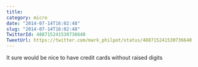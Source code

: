 ```yaml
---
title: 
category: micro
date: "2014-07-14T16:02:48"
slug: "2014-07-14T16:02:48"
TwitterId: 488715241530736640
TweetUrl: https://twitter.com/mark_philpot/status/488715241530736640
---
```


It sure would be nice to have credit cards without raised digits
